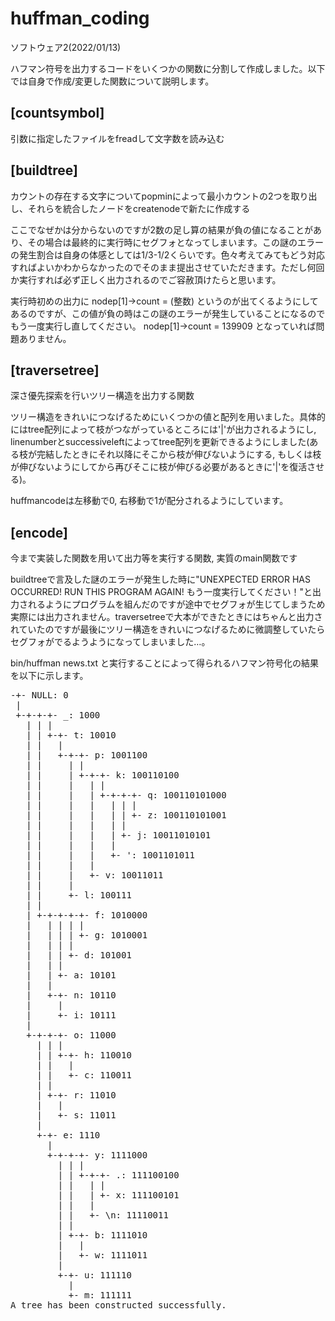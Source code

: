 # huffman_coding
ソフトウェア2(2022/01/13)

ハフマン符号を出力するコードをいくつかの関数に分割して作成しました。以下では自身で作成/変更した関数について説明します。

## [countsymbol]

引数に指定したファイルをfreadして文字数を読み込む

## [buildtree]

カウントの存在する文字についてpopminによって最小カウントの2つを取り出し、それらを統合したノードをcreatenodeで新たに作成する

ここでなぜかは分からないのですが2数の足し算の結果が負の値になることがあり、その場合は最終的に実行時にセグフォとなってしまいます。この謎のエラーの発生割合は自身の体感としては1/3-1/2くらいです。色々考えてみてもどう対応すればよいかわからなかったのでそのまま提出させていただきます。ただし何回か実行すれば必ず正しく出力されるのでご容赦頂けたらと思います。

実行時初めの出力に nodep[1]->count = (整数) というのが出てくるようにしてあるのですが、この値が負の時はこの謎のエラーが発生していることになるのでもう一度実行し直してください。 nodep[1]->count = 139909 となっていれば問題ありません。

## [traversetree]

深さ優先探索を行いツリー構造を出力する関数

ツリー構造をきれいにつなげるためにいくつかの値と配列を用いました。具体的にはtree配列によって枝がつながっているところには'|'が出力されるようにし, linenumberとsuccessiveleftによってtree配列を更新できるようにしました(ある枝が完結したときにそれ以降にそこから枝が伸びないようにする, もしくは枝が伸びないようにしてから再びそこに枝が伸びる必要があるときに'|'を復活させる)。

huffmancodeは左移動で0, 右移動で1が配分されるようにしています。

## [encode]

今まで実装した関数を用いて出力等を実行する関数, 実質のmain関数です

buildtreeで言及した謎のエラーが発生した時に"UNEXPECTED ERROR HAS OCCURRED! RUN THIS PROGRAM AGAIN! もう一度実行してください！"と出力されるようにプログラムを組んだのですが途中でセグフォが生じてしまうため実際には出力されません。traversetreeで大本ができたときにはちゃんと出力されていたのですが最後にツリー構造をきれいにつなげるために微調整していたらセグフォがでるようようになってしまいました…。

bin/huffman news.txt と実行することによって得られるハフマン符号化の結果を以下に示します。
<pre>
-+- NULL: 0  
 |  
 +-+-+-+- _: 1000  
   | | |  
   | | +-+- t: 10010  
   | |   |  
   | |   +-+-+- p: 1001100  
   | |     | |  
   | |     | +-+-+- k: 100110100  
   | |     |   | |  
   | |     |   | +-+-+-+- q: 100110101000  
   | |     |   |   | | |  
   | |     |   |   | | +- z: 100110101001  
   | |     |   |   | |  
   | |     |   |   | +- j: 10011010101  
   | |     |   |   |  
   | |     |   |   +- ': 1001101011  
   | |     |   |  
   | |     |   +- v: 10011011  
   | |     |   
   | |     +- l: 100111  
   | |  
   | +-+-+-+-+- f: 1010000  
   |   | | | |  
   |   | | | +- g: 1010001  
   |   | | |  
   |   | | +- d: 101001  
   |   | |  
   |   | +- a: 10101  
   |   |  
   |   +-+- n: 10110  
   |     |  
   |     +- i: 10111  
   |  
   +-+-+-+- o: 11000  
     | | |  
     | | +-+- h: 110010  
     | |   |  
     | |   +- c: 110011  
     | |  
     | +-+- r: 11010  
     |   |  
     |   +- s: 11011  
     |  
     +-+- e: 1110  
       |  
       +-+-+-+- y: 1111000  
         | | |  
         | | +-+-+- .: 111100100  
         | |   | |  
         | |   | +- x: 111100101  
         | |   |  
         | |   +- \n: 11110011  
         | |  
         | +-+- b: 1111010  
         |   |  
         |   +- w: 1111011  
         |  
         +-+- u: 111110  
           |  
           +- m: 111111  
A tree has been constructed successfully.
</pre>
